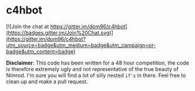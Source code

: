 c4hbot
======

[![Join the chat at https://gitter.im/dom96/c4hbot](https://badges.gitter.im/Join%20Chat.svg)](https://gitter.im/dom96/c4hbot?utm_source=badge&utm_medium=badge&utm_campaign=pr-badge&utm_content=badge)

**Disclaimer**: This code has been written for a 48 hour competition, the code is therefore extremely ugly and not representative of the true beauty of Nimrod. I'm sure you will find a lot of silly nested ``if's`` in there. Feel free to clean up and make a pull request. 
